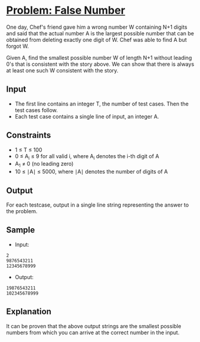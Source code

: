 # [Problem: False Number](https://www.codechef.com/problems/FALSNUM)

One day, Chef's friend gave him a wrong number W containing N+1 digits and said that the actual number A is the largest possible number that can be obtained from deleting exactly one digit of W. Chef was able to find A but forgot W.

Given A, find the smallest possible number W of length N+1 without leading 0's that is consistent with the story above. We can show that there is always at least one such W consistent with the story.

## Input

- The first line contains an integer T, the number of test cases. Then the test cases follow.
- Each test case contains a single line of input, an integer A.

## Constraints

- 1 ≤ T ≤ 100
- 0 ≤ A<sub>i</sub> ≤ 9 for all valid i, where A<sub>i</sub> denotes the i-th digit of A
- A<sub>1</sub> ≠ 0 (no leading zero)
- 10 ≤ ∣A∣ ≤ 5000, where ∣A∣ denotes the number of digits of A

## Output

For each testcase, output in a single line string representing the answer to the problem.

## Sample

- Input:
```
2
9876543211
12345678999
```

- Output:
```
19876543211
102345678999
```

## Explanation

It can be proven that the above output strings are the smallest possible numbers from which you can arrive at the correct number in the input.
